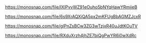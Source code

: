 https://monosnap.com/file/IXlPvvWZ91eOuho5bNYqHawYRmiieB

https://monosnap.com/file/6s9XrAQXiQA5px2mKFUgBbAGMZJcxR

https://monosnap.com/file/glPnZsBCw3ZG3wTzjxR40uJdtKOuTV

https://monosnap.com/file/RXduXrzh4jhZE7biQgPwYR6i0wXdRc